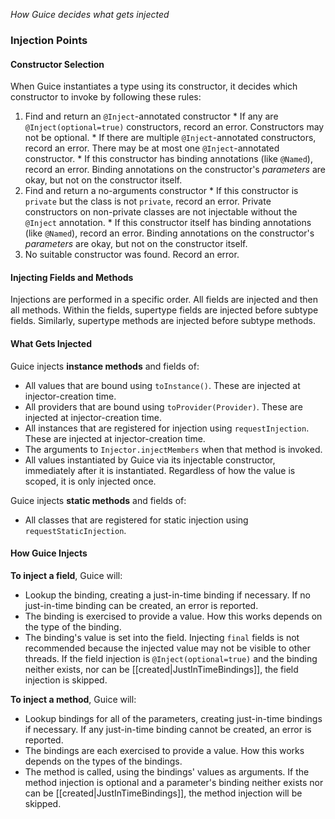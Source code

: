 _How Guice decides what gets injected_
### Injection Points

#### Constructor Selection
When Guice instantiates a type using its constructor, it decides which constructor to invoke by following these rules:
  1. Find and return an `@Inject`-annotated constructor
    * If any are `@Inject(optional=true)` constructors, record an error. Constructors may not be optional.
    * If there are multiple `@Inject`-annotated constructors, record an error. There may be at most one `@Inject`-annotated constructor.
    * If this constructor has binding annotations (like `@Named`), record an error. Binding annotations on the constructor's _parameters_ are okay, but not on the constructor itself.
  2. Find and return a no-arguments constructor
    * If this constructor is `private` but the class is not `private`, record an error. Private constructors on non-private classes are not injectable without the `@Inject` annotation.
    * If this constructor itself has binding annotations (like `@Named`), record an error. Binding annotations on the constructor's _parameters_ are okay, but not on the constructor itself.
  3. No suitable constructor was found. Record an error.

#### Injecting Fields and Methods
Injections are performed in a specific order. All fields are injected and then all methods. Within the fields, supertype fields are injected before subtype fields. Similarly, supertype methods are injected before subtype methods.

#### What Gets Injected
Guice injects **instance methods** and fields of:
  * All values that are bound using `toInstance()`. These are injected at injector-creation time.
  * All providers that are bound using `toProvider(Provider)`. These are injected at injector-creation time.
  * All instances that are registered for injection using `requestInjection`. These are injected at injector-creation time.
  * The arguments to `Injector.injectMembers` when that method is invoked.
  * All values instantiated by Guice via its injectable constructor, immediately after it is instantiated. Regardless of how the value is scoped, it is only injected once.

Guice injects **static methods** and fields of:
  * All classes that are registered for static injection using `requestStaticInjection`.

#### How Guice Injects
**To inject a field**, Guice will:
  * Lookup the binding, creating a just-in-time binding if necessary. If no just-in-time binding can be created, an error is reported. 
  * The binding is exercised to provide a value. How this works depends on the type of the binding.
  * The binding's value is set into the field. Injecting `final` fields is not recommended because the injected value may not be visible to other threads.
If the field injection is `@Inject(optional=true)` and the binding neither exists, nor can be [[created|JustInTimeBindings]], the field injection is skipped. 

**To inject a method**, Guice will:
  * Lookup bindings for all of the parameters, creating just-in-time bindings if necessary. If any just-in-time binding cannot be created, an error is reported. 
  * The bindings are each exercised to provide a value. How this works depends on the types of the bindings.
  * The method is called, using the bindings' values as arguments.
If the method injection is optional and a parameter's binding neither exists nor can be [[created|JustInTimeBindings]], the method injection will be skipped. 